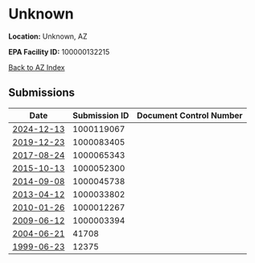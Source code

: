 # Unknown

**Location:** Unknown, AZ

**EPA Facility ID:** 100000132215

[Back to AZ Index](../../index.md)

## Submissions

| Date | Submission ID | Document Control Number |
|------|--------------|-------------------------|
| [2024-12-13](submissions/1000119067.md) | 1000119067 |  |
| [2019-12-23](submissions/1000083405.md) | 1000083405 |  |
| [2017-08-24](submissions/1000065343.md) | 1000065343 |  |
| [2015-10-13](submissions/1000052300.md) | 1000052300 |  |
| [2014-09-08](submissions/1000045738.md) | 1000045738 |  |
| [2013-04-12](submissions/1000033802.md) | 1000033802 |  |
| [2010-01-26](submissions/1000012267.md) | 1000012267 |  |
| [2009-06-12](submissions/1000003394.md) | 1000003394 |  |
| [2004-06-21](submissions/41708.md) | 41708 |  |
| [1999-06-23](submissions/12375.md) | 12375 |  |
